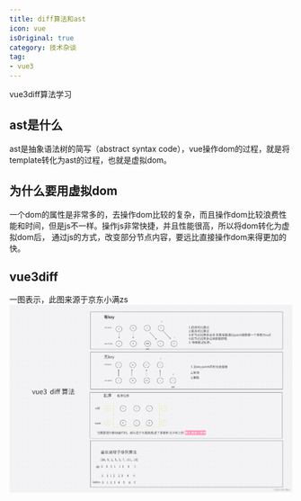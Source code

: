 ```yaml
---
title: diff算法和ast
icon: vue
isOriginal: true
category: 技术杂谈
tag:
- vue3
---
```

vue3diff算法学习
<!-- more -->
## ast是什么
ast是抽象语法树的简写（abstract syntax code），vue操作dom的过程，就是将template转化为ast的过程，也就是虚拟dom。
## 为什么要用虚拟dom
一个dom的属性是非常多的，去操作dom比较的复杂，而且操作dom比较浪费性能和时间，但是js不一样。操作js非常快捷，并且性能很高，所以将dom转化为虚拟dom后，
通过js的方式，改变部分节点内容，要远比直接操作dom来得更加的快。
## vue3diff
一图表示，此图来源于京东小满zs
![diff算法](/carefree/diff.png)